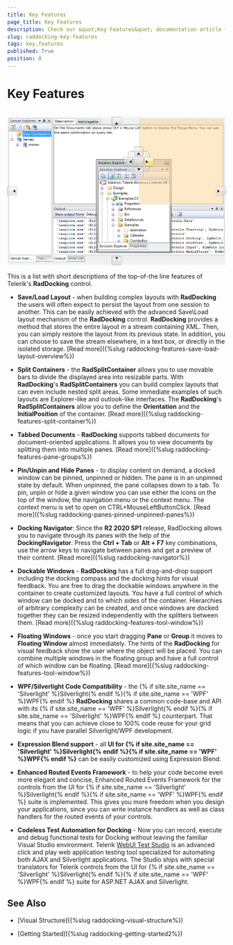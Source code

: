 ```yaml
---
title: Key Features
page_title: Key Features
description: Check our &quot;Key Features&quot; documentation article for the RadDocking {{ site.framework_name }} control.
slug: raddocking-key-features
tags: key,features
published: True
position: 0
---
```


# Key Features
 
![WPF RadDocking ](images/RadDocking_GeneralInformation_KeyFeatures_010.png)

This is a list with short descriptions of the top-of-the line features of Telerik's __RadDocking__ control.

* __Save/Load Layout__ - when building complex layouts with __RadDocking__ the users will often expect to persist the layout from one session to another. This can be easily achieved with the advanced Save\Load layout mechanism of the __RadDocking__ control. __RadDocking__ provides a method that stores the entire layout in a stream containing XML. Then, you can simply restore the layout from its previous state. In addition, you can choose to save the stream elsewhere, in a text box, or directly in the isolated storage. [Read more]({%slug raddocking-features-save-load-layout-overview%})

* __Split Containers__ - the __RadSplitContainer__ allows you to use movable bars to divide the displayed area into resizable parts. With __RadDocking__'s __RadSplitContainers__ you can build complex layouts that can even include nested split areas. Some immediate examples of such layouts are Explorer-like and outlook-like interfaces. The __RadDocking__'s __RadSplitContainers__ allow you to define the __Orientation__ and the __InitialPosition__ of the container. [Read more]({%slug raddocking-features-split-container%})

* __Tabbed Documents__ - __RadDocking__ supports tabbed documents for document-oriented applications. It allows you to view documents by splitting them into multiple panes. [Read more]({%slug raddocking-features-pane-groups%})

* __Pin/Unpin and Hide Panes__ - to display content on demand, a docked window can be pinned, unpinned or hidden.  The pane is in an unpinned state by default.  When unpinned, the pane collapses down to a tab.  To pin, unpin or hide a given window you can use either the icons on the top of the window, the navigation menu or the context menu. The context menu is set to open on CTRL+MouseLeftButtonClick. [Read more]({%slug raddocking-panes-pinned-unpinned-panes%})

* __Docking Navigator__: Since the **R2 2020 SP1** release, RadDocking allows you to navigate through its panes with the help of the **DockingNavigator**. Press the **Ctrl + Tab** or **Alt + F7** key combinations, use the arrow keys to navigate between panes and get a preview of their content. [Read more]({%slug raddocking-navigator%})

* __Dockable Windows__ - __RadDocking__ has a full drag-and-drop support including the docking compass and the docking hints for visual feedback. You are free to drag the dockable windows anywhere in the container to create customized layouts. You have a full control of which window can be docked and to which sides of the container. 
Hierarchies of arbitrary complexity can be created, and once windows are docked together they can be resized independently with the splitters between them. [Read more]({%slug raddocking-features-tool-window%})

* __Floating Windows__ - once you start dragging __Pane__ or  __Group__ it moves to __Floating Window__ almost immediately. The hints of the __RadDocking__ for visual feedback show the user where the object will be placed. You can combine multiple windows in the floating group and have a full control of which window can be floating. [Read more]({%slug raddocking-features-tool-window%})

* __WPF/Silverlight Code Compatibility__ - the {% if site.site_name == 'Silverlight' %}Silverlight{% endif %}{% if site.site_name == 'WPF' %}WPF{% endif %} __RadDocking__ shares a common code-base and API with its {% if site.site_name == 'WPF' %}Silverlight{% endif %}{% if site.site_name == 'Silverlight' %}WPF{% endif %} counterpart. That means that you can achieve close to 100% code reuse for your grid logic if you have parallel Silverlight/WPF development.

* __Expression Blend support__ -  all __UI for {% if site.site_name == 'Silverlight' %}Silverlight{% endif %}{% if site.site_name == 'WPF' %}WPF{% endif %}__ can be easily customized using Expression Blend.

* __Enhanced Routed Events Framework__ - to help your code become even more elegant and concise, Enhanced Routed Events Framework for the controls from the UI for {% if site.site_name == 'Silverlight' %}Silverlight{% endif %}{% if site.site_name == 'WPF' %}WPF{% endif %} suite is implemented. This gives you more freedom when you design your applications, since you can write instance handlers as well as class handlers for the routed events of your controls. 

* __Codeless Test Automation for Docking__ - Now you can record, execute and debug functional tests for Docking without leaving the familiar Visual Studio environment. Telerik [WebUI Test Studio](http://www.telerik.com/products/web-testing-tools/webui-test-studio-features.aspx) is an advanced click and play web application testing tool specialized for automating both AJAX and Silverlight applications. The Studio ships with special translators for Telerik controls from the UI for {% if site.site_name == 'Silverlight' %}Silverlight{% endif %}{% if site.site_name == 'WPF' %}WPF{% endif %} suite for ASP.NET AJAX and Silverlight.

## See Also

 * [Visual Structure]({%slug raddocking-visual-structure%})

 * [Getting Started]({%slug raddocking-getting-started2%})
